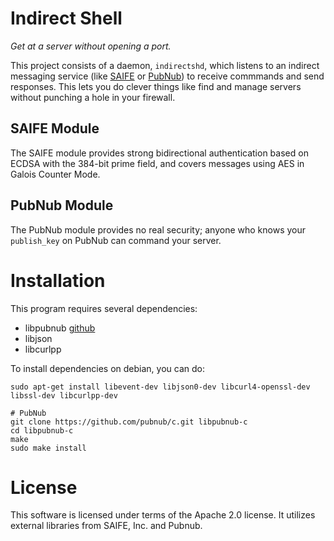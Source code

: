 # Indirect Shell
*Get at a server without opening a port.*

This project consists of a daemon, `indirectshd`, which listens to an indirect messaging service (like [SAIFE](https://www.saifeinc.com/)  or [PubNub](https://www.pubnub.com/)) to receive commmands and send responses. This lets you do clever things like find and manage servers without punching a hole in your firewall.

## SAIFE Module
The SAIFE module provides strong bidirectional authentication based on ECDSA with the 384-bit prime field, and covers messages using AES in Galois Counter Mode.

## PubNub Module
The PubNub module provides no real security; anyone who knows your `publish_key` on PubNub can command your server.

# Installation

This program requires several dependencies:
* libpubnub [github](https://github.com/pubnub/c#installation)
* libjson
* libcurlpp

To install dependencies on debian, you can do:

```shell
sudo apt-get install libevent-dev libjson0-dev libcurl4-openssl-dev libssl-dev libcurlpp-dev

# PubNub
git clone https://github.com/pubnub/c.git libpubnub-c
cd libpubnub-c
make
sudo make install
```

# License
This software is licensed under terms of the Apache 2.0 license. It utilizes external libraries from SAIFE, Inc. and Pubnub.

